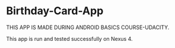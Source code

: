 # Birthday-Card-App
THIS APP IS MADE DURING ANDROID BASICS COURSE-UDACITY.

This app is run and tested successfully on Nexus 4.
